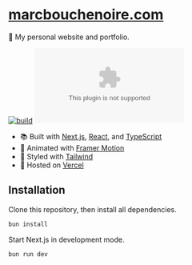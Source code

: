 # [marcbouchenoire.com](https://marcbouchenoire.com)

🤹 My personal website and portfolio.

[![build](https://img.shields.io/github/actions/workflow/status/marcbouchenoire/marcbouchenoire.com/.github/workflows/ci.yml)](https://github.com/marcbouchenoire/marcbouchenoire.com/actions/workflows/ci.yml)
[![license](https://img.shields.io/github/license/marcbouchenoire/marcbouchenoire.com?color=%23f81)](https://github.com/marcbouchenoire/marcbouchenoire.com/blob/main/LICENSE)

- 📚 Built with [Next.js](https://nextjs.org), [React](https://reactjs.org), and [TypeScript](https://www.typescriptlang.org)
- 💫 Animated with [Framer Motion](https://www.framer.com/motion)
- 🎨 Styled with [Tailwind](https://tailwindcss.com)
- 💽 Hosted on [Vercel](https://vercel.com)

## Installation

Clone this repository, then install all dependencies.

```bash
bun install
```

Start Next.js in development mode.

```bash
bun run dev
```
